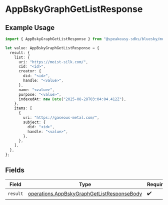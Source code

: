 # AppBskyGraphGetListResponse

## Example Usage

```typescript
import { AppBskyGraphGetListResponse } from "@speakeasy-sdks/bluesky/models/operations";

let value: AppBskyGraphGetListResponse = {
  result: {
    list: {
      uri: "https://moist-silk.com/",
      cid: "<id>",
      creator: {
        did: "<id>",
        handle: "<value>",
      },
      name: "<value>",
      purpose: "<value>",
      indexedAt: new Date("2025-08-28T03:04:04.412Z"),
    },
    items: [
      {
        uri: "https://gaseous-metal.com/",
        subject: {
          did: "<id>",
          handle: "<value>",
        },
      },
    ],
  },
};
```

## Fields

| Field                                                                                                    | Type                                                                                                     | Required                                                                                                 | Description                                                                                              |
| -------------------------------------------------------------------------------------------------------- | -------------------------------------------------------------------------------------------------------- | -------------------------------------------------------------------------------------------------------- | -------------------------------------------------------------------------------------------------------- |
| `result`                                                                                                 | [operations.AppBskyGraphGetListResponseBody](../../models/operations/appbskygraphgetlistresponsebody.md) | :heavy_check_mark:                                                                                       | N/A                                                                                                      |